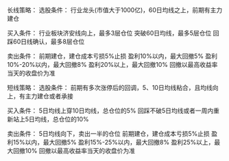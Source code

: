长线策略：
选股条件：
行业龙头(市值大于1000亿)，60日均线之上，前期有主力建仓

买入条件：
行业板块济安线向上，最多3层仓位
突破60日均线，最多5层仓位
回踩60日线确认，最多8层仓位

卖出条件：
前期建仓，建仓成本亏损5%止损
盈利10%以内，最大回撤5%
盈利10%-20%以内，最大回撤8%
盈利20%以上，最大回撤10%
回撤以最高收益率当天的收盘价为准

短线策略：
选股条件：
前期有多次涨停后的回调，5、10日均线粘合，且均线向上，有主力建仓或者承接

买入条件：
5日均线上穿10日均线，总仓位的5%
回踩不破5日均线或者一周内重新站上5日均线，总仓位的10%

卖出条件：
5日均线向下，卖出一半的仓位
前期建仓，建仓成本亏损5%止损
盈利15%以内，最大回撤5%
盈利15%-25%以内，最大回撤8%
盈利25%以上，最大回撤10%
回撤以最高收益率当天的收盘价为准